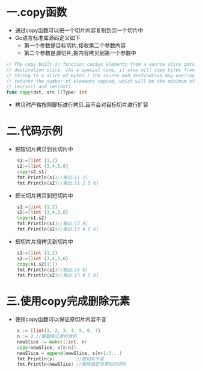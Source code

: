 # 一.copy函数

* 通过copy函数可以把一个切片内容复制到另一个切片中
* Go语言标准库源码定义如下
  * 第一个参数是目标切片,接收第二个参数内容
  * 第二个参数是源切片,把内容拷贝到第一个参数中
```go
// The copy built-in function copies elements from a source slice into a
// destination slice. (As a special case, it also will copy bytes from a
// string to a slice of bytes.) The source and destination may overlap. Copy
// returns the number of elements copied, which will be the minimum of
// len(src) and len(dst).
func copy(dst, src []Type) int
```
* 拷贝时严格按照脚标进行拷贝.且不会对目标切片进行扩容

# 二.代码示例
* 把短切片拷贝到长切片中
```go
	s1:=[]int {1,2}
	s2:=[]int {3,4,5,6}
	copy(s2,s1)
	fmt.Println(s1)//输出:[1 2]
	fmt.Println(s2)//输出:[1 2 5 6]
```
* 把长切片拷贝到短切片中
```go
	s1:=[]int {1,2}
	s2:=[]int {3,4,5,6}
	copy(s1,s2)
	fmt.Println(s1)//输出:[3 4]
	fmt.Println(s2)//输出:[3 4 5 6]
```
* 把切片片段拷贝到切片中
```go
	s1:=[]int {1,2}
	s2:=[]int {3,4,5,6}
	copy(s1,s2[1:])
	fmt.Println(s1)//输出:[4 5]
	fmt.Println(s2)//输出:[3 4 5 6]
```

# 三.使用copy完成删除元素
* 使用copy函数可以保证原切片内容不变
```go
	s := []int{1, 2, 3, 4, 5, 6, 7}
	n := 2 //要删除元素的索引
	newSlice := make([]int, n)
	copy(newSlice, s[0:n])
	newSlice = append(newSlice, s[n+1:]...)
	fmt.Println(s)        //原切片不变
	fmt.Println(newSlice) //删除指定元素后的切片
```
